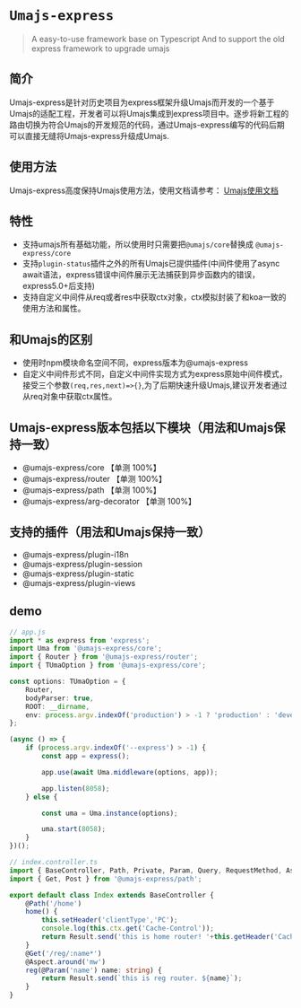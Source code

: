 # `Umajs-express`
> A easy-to-use framework base on Typescript And to support the old express framework to upgrade umajs

## 简介

Umajs-express是针对历史项目为express框架升级Umajs而开发的一个基于Umajs的适配工程，开发者可以将Umajs集成到express项目中。逐步将新工程的路由切换为符合Umajs的开发规范的代码，通过Umajs-express编写的代码后期可以直接无缝将Umajs-express升级成Umajs.

## 使用方法

Umajs-express高度保持Umajs使用方法，使用文档请参考： [Umajs使用文档](https://umajs.github.io)

## 特性
- 支持umajs所有基础功能，所以使用时只需要把`@umajs/core`替换成 `@umajs-express/core`
- 支持`plugin-status`插件之外的所有Umajs已提供插件(中间件使用了async await语法，express错误中间件展示无法捕获到异步函数内的错误，express5.0+后支持)
- 支持自定义中间件从req或者res中获取ctx对象，ctx模拟封装了和koa一致的使用方法和属性。

## 和Umajs的区别
- 使用时npm模块命名空间不同，express版本为@umajs-express
- 自定义中间件形式不同，自定义中间件实现方式为express原始中间件模式，接受三个参数`(req,res,next)=>{}`,为了后期快速升级Umajs,建议开发者通过从req对象中获取ctx属性。

## Umajs-express版本包括以下模块（用法和Umajs保持一致）
- @umajs-express/core 【单测 100%】
- @umajs-express/router 【单测 100%】
- @umajs-express/path 【单测 100%】
- @umajs-express/arg-decorator 【单测 100%】

## 支持的插件（用法和Umajs保持一致）
- @umajs-express/plugin-i18n 
- @umajs-express/plugin-session 
- @umajs-express/plugin-static 
- @umajs-express/plugin-views 



## demo
```ts
// app.js
import * as express from 'express';
import Uma from '@umajs-express/core';
import { Router } from '@umajs-express/router';
import { TUmaOption } from '@umajs-express/core';

const options: TUmaOption = {
    Router,
    bodyParser: true,
    ROOT: __dirname,
    env: process.argv.indexOf('production') > -1 ? 'production' : 'development',
};

(async () => {
    if (process.argv.indexOf('--express') > -1) {
        const app = express();

        app.use(await Uma.middleware(options, app));

        app.listen(8058);
    } else {

        const uma = Uma.instance(options);

        uma.start(8058);
    }
})();
```


```ts
// index.controller.ts
import { BaseController, Path, Private, Param, Query, RequestMethod, Aspect, Service, Result } from '@umajs-express/core';
import { Get, Post } from '@umajs-express/path';

export default class Index extends BaseController {
    @Path('/home')
    home() {
        this.setHeader('clientType','PC');
        console.log(this.ctx.get('Cache-Control'));
        return Result.send('this is home router! '+this.getHeader('Cache-Control'));
    }
    @Get('/reg/:name*')
    @Aspect.around('mw')
    reg(@Param('name') name: string) {
        return Result.send(`this is reg router. ${name}`);
    }
}
```
